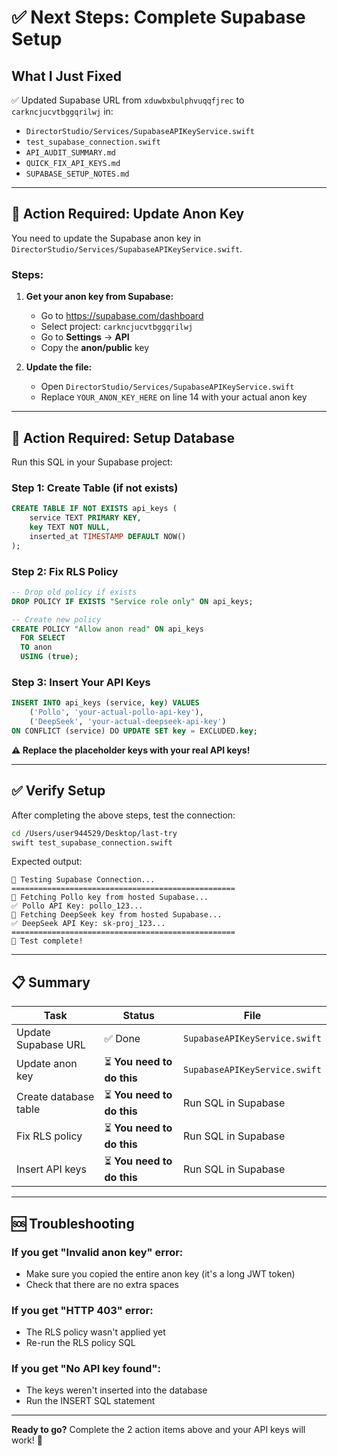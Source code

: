 # ✅ Next Steps: Complete Supabase Setup

## What I Just Fixed

✅ Updated Supabase URL from `xduwbxbulphvuqqfjrec` to `carkncjucvtbggqrilwj` in:
- `DirectorStudio/Services/SupabaseAPIKeyService.swift`
- `test_supabase_connection.swift`
- `API_AUDIT_SUMMARY.md`
- `QUICK_FIX_API_KEYS.md`
- `SUPABASE_SETUP_NOTES.md`

---

## 🔴 Action Required: Update Anon Key

You need to update the Supabase anon key in `DirectorStudio/Services/SupabaseAPIKeyService.swift`.

### Steps:

1. **Get your anon key from Supabase:**
   - Go to https://supabase.com/dashboard
   - Select project: `carkncjucvtbggqrilwj`
   - Go to **Settings** → **API**
   - Copy the **anon/public** key

2. **Update the file:**
   - Open `DirectorStudio/Services/SupabaseAPIKeyService.swift`
   - Replace `YOUR_ANON_KEY_HERE` on line 14 with your actual anon key

---

## 🔴 Action Required: Setup Database

Run this SQL in your Supabase project:

### Step 1: Create Table (if not exists)

```sql
CREATE TABLE IF NOT EXISTS api_keys (
    service TEXT PRIMARY KEY,
    key TEXT NOT NULL,
    inserted_at TIMESTAMP DEFAULT NOW()
);
```

### Step 2: Fix RLS Policy

```sql
-- Drop old policy if exists
DROP POLICY IF EXISTS "Service role only" ON api_keys;

-- Create new policy
CREATE POLICY "Allow anon read" ON api_keys
  FOR SELECT 
  TO anon
  USING (true);
```

### Step 3: Insert Your API Keys

```sql
INSERT INTO api_keys (service, key) VALUES 
    ('Pollo', 'your-actual-pollo-api-key'),
    ('DeepSeek', 'your-actual-deepseek-api-key')
ON CONFLICT (service) DO UPDATE SET key = EXCLUDED.key;
```

**⚠️ Replace the placeholder keys with your real API keys!**

---

## ✅ Verify Setup

After completing the above steps, test the connection:

```bash
cd /Users/user944529/Desktop/last-try
swift test_supabase_connection.swift
```

Expected output:
```
🧪 Testing Supabase Connection...
==================================================
🔑 Fetching Pollo key from hosted Supabase...
✅ Pollo API Key: pollo_123...
🔑 Fetching DeepSeek key from hosted Supabase...
✅ DeepSeek API Key: sk-proj_123...
==================================================
🎉 Test complete!
```

---

## 📋 Summary

| Task | Status | File |
|------|--------|------|
| Update Supabase URL | ✅ Done | `SupabaseAPIKeyService.swift` |
| Update anon key | ⏳ **You need to do this** | `SupabaseAPIKeyService.swift` |
| Create database table | ⏳ **You need to do this** | Run SQL in Supabase |
| Fix RLS policy | ⏳ **You need to do this** | Run SQL in Supabase |
| Insert API keys | ⏳ **You need to do this** | Run SQL in Supabase |

---

## 🆘 Troubleshooting

### If you get "Invalid anon key" error:
- Make sure you copied the entire anon key (it's a long JWT token)
- Check that there are no extra spaces

### If you get "HTTP 403" error:
- The RLS policy wasn't applied yet
- Re-run the RLS policy SQL

### If you get "No API key found":
- The keys weren't inserted into the database
- Run the INSERT SQL statement

---

**Ready to go?** Complete the 2 action items above and your API keys will work! 🚀

